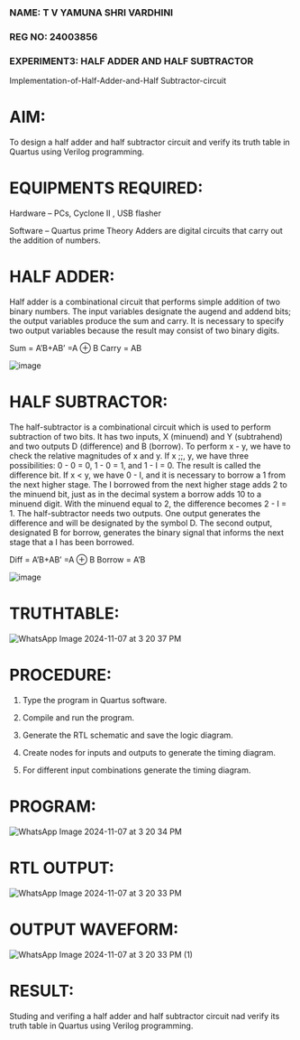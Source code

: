 ### NAME: T V YAMUNA SHRI VARDHINI
### REG NO: 24003856
### EXPERIMENT3: HALF ADDER AND HALF SUBTRACTOR

Implementation-of-Half-Adder-and-Half Subtractor-circuit

# AIM:

To design a half adder and half subtractor circuit and verify its truth table in Quartus using Verilog programming.

# EQUIPMENTS REQUIRED:
Hardware – PCs, Cyclone II , USB flasher 

Software – Quartus prime Theory Adders are digital circuits that carry out the addition of numbers.

# HALF ADDER:

Half adder is a combinational circuit that performs simple addition of two binary numbers. The input variables designate the augend and addend bits; the output variables produce the sum and carry. It is necessary to specify two output variables because the result may consist of two binary digits.

Sum = A’B+AB’ =A ⊕ B Carry = AB

![image](https://github.com/naavaneetha/HALF_ADDER_SUBTRACTOR/assets/154305477/bd4a0b2c-cdbc-4184-ab08-81578f121e1f)

# HALF SUBTRACTOR:

The half-subtractor is a combinational circuit which is used to perform subtraction of two bits. It has two inputs, X (minuend) and Y (subtrahend) and two outputs D (difference) and B (borrow). To perform x - y, we have to check the relative magnitudes of x and y. If x ;;, y, we have three possibilities: 0 - 0 = 0, 1 - 0 = 1, and 1 - I = 0. The result is called the difference bit. If x < y, we have 0 - I, and it is necessary to borrow a 1 from the next higher stage. The I borrowed from the next higher stage adds 2 to the minuend bit, just as in the decimal system a borrow adds 10 to a minuend digit. With the minuend equal to 2, the difference becomes 2 - I = 1. The half-subtractor needs two outputs. One output generates the difference and will be designated by the symbol D. The second output, designated B for borrow, generates the binary signal that informs the next stage that a I has been borrowed. 

Diff = A’B+AB’ =A ⊕ B
Borrow = A’B

 ![image](https://github.com/naavaneetha/HALF_ADDER_SUBTRACTOR/assets/154305477/d76b099c-513f-4e7c-843a-e2fd028a531a)

# TRUTHTABLE:
![WhatsApp Image 2024-11-07 at 3 20 37 PM](https://github.com/user-attachments/assets/c4bba52a-c53c-4cbf-b5bb-b7ba6618e0b1)

# PROCEDURE:

1.	Type the program in Quartus software.

2.	Compile and run the program.

3.	Generate the RTL schematic and save the logic diagram.

4.	Create nodes for inputs and outputs to generate the timing diagram.

5.	For different input combinations generate the timing diagram.


# PROGRAM:
![WhatsApp Image 2024-11-07 at 3 20 34 PM](https://github.com/user-attachments/assets/ff32393d-204a-4a29-ba22-b4f4229e3033)

# RTL OUTPUT:
![WhatsApp Image 2024-11-07 at 3 20 33 PM](https://github.com/user-attachments/assets/a4287c0c-c8dc-402c-8f87-9b357a46dab1)

# OUTPUT WAVEFORM:
![WhatsApp Image 2024-11-07 at 3 20 33 PM (1)](https://github.com/user-attachments/assets/43fc9255-dade-40ef-9981-76b6c9215bf3)

# RESULT:
Studing and verifing a half adder and half subtractor circuit nad verify its truth table in
Quartus using Verilog programming.
